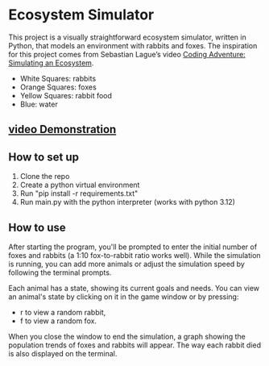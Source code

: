 # Ecosystem Simulator
This project is a visually straightforward ecosystem simulator, written in Python, that models an environment with rabbits and foxes. The inspiration for this project comes from Sebastian Lague’s video [Coding Adventure: Simulating an Ecosystem](https://youtu.be/r_It_X7v-1E).

- White Squares: rabbits
- Orange Squares: foxes
- Yellow Squares: rabbit food
- Blue: water


## [video Demonstration](https://afriesen731.github.io/ecosystem-simulator/) 

## How to set up
1. Clone the repo
2. Create a python virtual environment
3. Run "pip install -r requirements.txt"
4. Run main.py with the python interpreter (works with python 3.12)

## How to use

After starting the program, you'll be prompted to enter the initial number of foxes and rabbits (a 1:10 fox-to-rabbit ratio works well). While the simulation is running, you can add more animals or adjust the simulation speed by following the terminal prompts.

Each animal has a state, showing its current goals and needs. You can view an animal's state by clicking on it in the game window or by pressing:

- r to view a random rabbit,
- f to view a random fox.

When you close the window to end the simulation, a graph showing the population trends of foxes and rabbits will appear. The way each rabbit died is also displayed on the terminal.
